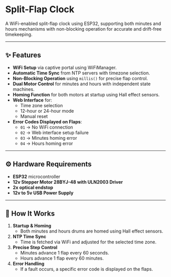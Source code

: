 # Split-Flap Clock

A WiFi-enabled split-flap clock using ESP32, supporting both minutes and hours mechanisms with non-blocking operation for accurate and drift-free timekeeping.

---

## ✨ Features

- **WiFi Setup** via captive portal using WiFiManager.
- **Automatic Time Sync** from NTP servers with timezone selection.
- **Non-Blocking Operation** using `millis()` for precise flap control.
- **Dual Motor Control** for minutes and hours with independent state machines.
- **Homing Function** for both motors at startup using Hall effect sensors.
- **Web Interface** for:
  - Time zone selection
  - 12-hour or 24-hour mode
  - Manual reset
- **Error Codes Displayed on Flaps**:
  - `01` → No WiFi connection
  - `02` → Web interface setup failure
  - `03` → Minutes homing error
  - `04` → Hours homing error

---

## ⚙️ Hardware Requirements

- **ESP32** microcontroller
- **12v Stepper Motor 28BYJ-48 with ULN2003 Driver**
- **2x optical endstop** 
- **12v to 5v USB Power Supply**

---

## 🔧 How It Works

1. **Startup & Homing**  
   - Both minutes and hours drums are homed using Hall effect sensors.
2. **NTP Time Sync**  
   - Time is fetched via WiFi and adjusted for the selected time zone.
3. **Precise Step Control**  
   - Minutes advance 1 flap every 60 seconds.
   - Hours advance 1 flap every 60 minutes.
4. **Error Handling**  
   - If a fault occurs, a specific error code is displayed on the flaps.


